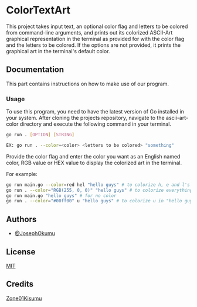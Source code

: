 
# ColorTextArt

This project takes input text, an optional color flag and letters to be colored from command-line arguments, and prints out its colorized ASCII-Art graphical representation in the terminal as provided for with the color flag and the letters to be colored. If the options are not provided, it prints the graphical art in the terminal's default color.



## Documentation

This part contains instructions on how to make use of our program.

### Usage

To use this program, you need to have the latest version of Go installed in your system.
After cloning the projects repository, navigate to the ascii-art-color directory and execute the following command in your terminal.
```bash
go run . [OPTION] [STRING]

EX: go run . --color=<color> <letters to be colored> "something"
```
Provide the color flag and enter the color you want as an English named color, RGB value or HEX value to display the colorized art in the terminal.

For example:


```bash
go run main.go --color=red hel "hello guys" # to colorize h, e and l's in "hello guys"
go run . --color="RGB(255, 0, 0)" "hello guys" # to colorize everything in "hello guys"
go run main.go "hello guys" # for no color
go run . --color="#00ff00" u "hello guys" # to colorize u in "hello guys"
```


## Authors

- [@JosephOkumu](https://github.com/JosephOkumu)
  


## License

[MIT](https://choosealicense.com/licenses/mit/)


## Credits

[Zone01Kisumu](https://zone01kisumu.ke)

